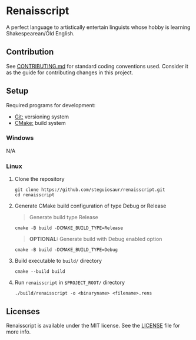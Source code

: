 # Renaisscript

A perfect language to artistically entertain linguists whose hobby is learning
Shakespearean/Old English.

## Contribution

See [CONTRIBUTING.md](./CONTRIBUTING.md) for standard coding conventions used.
Consider it as the guide for contributing changes in this project.

## Setup

Required programs for development:

- [Git:](https://git-scm.com/downloads) versioning system
- [CMake:](https://cmake.org/) build system

### Windows

N/A

### Linux

1. Clone the repository

    ```console
    git clone https://github.com/steguiosaur/renaisscript.git
    cd renaisscript
    ```

2. Generate CMake build configuration of type Debug or Release

    > Generate build type Release

    ```console
    cmake -B build -DCMAKE_BUILD_TYPE=Release
    ```

    > **OPTIONAL:** Generate build with Debug enabled option

    ```console
    cmake -B build -DCMAKE_BUILD_TYPE=Debug
    ```

3. Build executable to `build/` directory

    ```console
    cmake --build build
    ```

4. Run `renaisscript` in `$PROJECT_ROOT/` directory

    ```console
    ./build/renaisscript -o <binaryname> <filename>.rens
    ```

## Licenses

Renaisscript is available under the MIT license.
See the [LICENSE](./LICENSE) file for more info.
